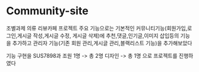 # Community-site

조별과제 의류 리뷰카페 프로젝트
주요 기능으로는 기본적인 커뮤니티기능(회원가입,로그인,게시글 작성,게시글 수정, 게시글 삭제)에 추천,댓글,인기글,이미지 삽입등의 기능을 추가하고
관리자 기능(기존 회원 관리,게시글 관리,블랙리스트 기능)을 추가해보았다

기능 구현을 SUS7898과 조원 1명 -> 총 2명
디자인                        -> 총 1명
으로 프로젝트를 진행하였다

